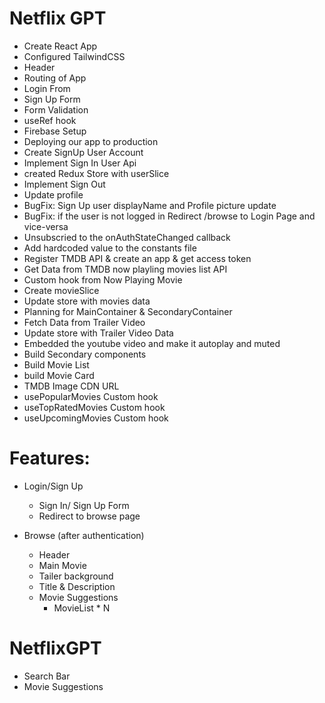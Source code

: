 # Netflix GPT

- Create React App
- Configured TailwindCSS
- Header
- Routing of App
- Login From
- Sign Up Form
- Form Validation
- useRef hook
- Firebase Setup
- Deploying our app to production
- Create SignUp User Account
- Implement Sign In User Api
- created Redux Store with userSlice
- Implement Sign Out
- Update profile
- BugFix: Sign Up user displayName and Profile picture update
- BugFix: if the user is not logged in Redirect /browse to Login Page and vice-versa
- Unsubscried to the onAuthStateChanged callback
- Add hardcoded value to the constants file
- Register TMDB API & create an app & get access token
- Get Data from TMDB now playling movies list API
- Custom hook from Now Playing Movie
- Create movieSlice
- Update store with movies data
- Planning for MainContainer & SecondaryContainer
- Fetch Data from Trailer Video
- Update store with Trailer Video Data
- Embedded the youtube video and make it autoplay and muted
- Build Secondary components
- Build Movie List
- build Movie Card
- TMDB Image CDN URL
- usePopularMovies Custom hook
- useTopRatedMovies Custom hook
- useUpcomingMovies Custom hook

# Features:

- Login/Sign Up

  - Sign In/ Sign Up Form
  - Redirect to browse page

- Browse (after authentication)
  - Header
  - Main Movie
  - Tailer background
  - Title & Description
  - Movie Suggestions
    - MovieList \* N

# NetflixGPT

- Search Bar
- Movie Suggestions
